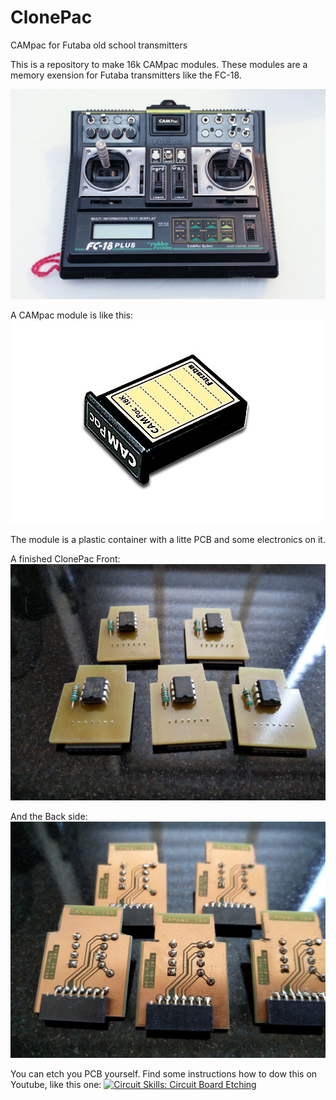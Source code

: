 # ClonePac
CAMpac for Futaba old school transmitters

This is a repository to make 16k CAMpac modules. These modules are a memory exension for Futaba transmitters like the FC-18.

![FC-18](https://raw.githubusercontent.com/Metroid77/ClonePac/master/JPG/FC-18.jpg)

A CAMpac module is like this:
![CAMpac](https://raw.githubusercontent.com/Metroid77/ClonePac/master/JPG/p-dp-16k.jpg)

The module is a plastic container with a litte PCB and some electronics on it.

A finished ClonePac Front:
![ConePac](https://raw.githubusercontent.com/Metroid77/ClonePac/master/JPG/ClonePac_Front_small.jpg)

And the Back side:
![ConePac](https://raw.githubusercontent.com/Metroid77/ClonePac/master/JPG/ClonePac_Back_small.jpg)

You can etch you PCB yourself. Find some instructions how to dow this on Youtube, like this one: 
[![Circuit Skills: Circuit Board Etching](http://img.youtube.com/vi/tWnfnt2rNO0/0.jpg)](https://www.youtube.com/watch?v=tWnfnt2rNO0)